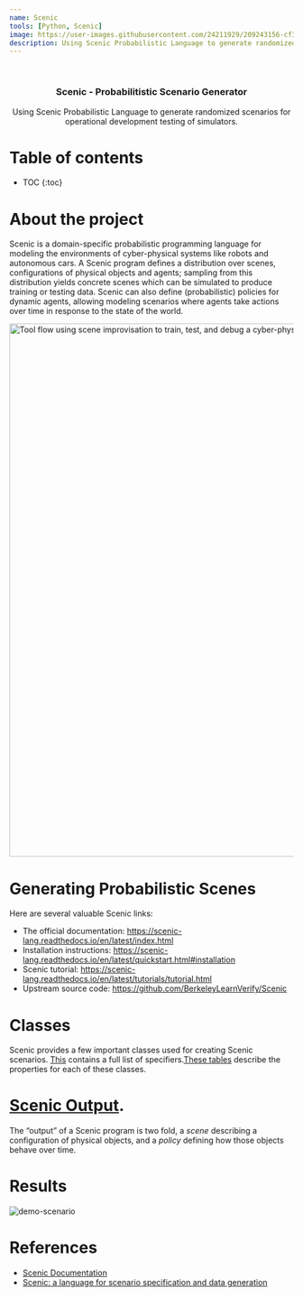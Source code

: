 ```yaml
---
name: Scenic
tools: [Python, Scenic]
image: https://user-images.githubusercontent.com/24211929/209243156-cf369fd9-cfe8-444a-b9b8-3c7c21d888d4.gif?raw=true
description: Using Scenic Probabilistic Language to generate randomized scenarios for operational development testing of simulators.
---
```



<!-- PROJECT LOGO -->
<br />
<div align="center">


<h3 align="center">Scenic - Probabilitistic Scenario Generator</h3>

  <p align="center">
    Using Scenic Probabilistic Language to generate randomized scenarios for operational development testing of simulators.
    <!-- <br />
    <a href="https://github.com/vishalgattani/reachy-blender"><strong>Explore the docs »</strong></a>
    <br />
    <br /> -->
<!--
    <a href="https://github.com/vishalgattani/reachy-blender/issues">Report Bug</a>
    ·
    <a href="https://github.com/vishalgattani/reachy-blender/issues">Request Feature</a> -->
  </p>
</div>



# Table of contents

* TOC
{:toc}

# About the project

Scenic is a domain-specific probabilistic programming language for modeling the environments of cyber-physical systems like robots and autonomous cars. A Scenic program defines a distribution over scenes, configurations of physical objects and agents; sampling from this distribution yields concrete scenes which can be simulated to produce training or testing data. Scenic can also define (probabilistic) policies for dynamic agents, allowing modeling scenarios where agents take actions over time in response to the state of the world.

<img width="945" alt="Tool flow using scene improvisation to train, test, and debug a cyber-physical
system." src="https://user-images.githubusercontent.com/24211929/209241080-f2729493-3116-49d1-8a05-b13406764ca5.png">

# Generating Probabilistic Scenes
Here are several valuable Scenic links:
- The official documentation: https://scenic-lang.readthedocs.io/en/latest/index.html
- Installation instructions: https://scenic-lang.readthedocs.io/en/latest/quickstart.html#installation
- Scenic tutorial: https://scenic-lang.readthedocs.io/en/latest/tutorials/tutorial.html
- Upstream source code: https://github.com/BerkeleyLearnVerify/Scenic

# Classes

Scenic provides a few important classes used for creating Scenic scenarios. [This](https://scenic-lang.readthedocs.io/en/latest/syntax_guide.html#specifiers) contains a full list of specifiers.[These tables](https://scenic-lang.readthedocs.io/en/latest/syntax_guide.html#objects) describe the properties for each of these classes.

# [Scenic Output](https://scenic-lang.readthedocs.io/en/latest/reference/scene_generation.html#).

The “output” of a Scenic program is two fold, a *scene* describing a configuration of physical objects, and a *policy* defining how those objects behave over time.

# Results

![demo-scenario](https://user-images.githubusercontent.com/24211929/209243156-cf369fd9-cfe8-444a-b9b8-3c7c21d888d4.gif)

# References
- [Scenic Documentation](https://scenic-lang.readthedocs.io/en/latest/)
- [Scenic: a language for scenario specification and data generation](https://link.springer.com/article/10.1007/s10994-021-06120-5)





